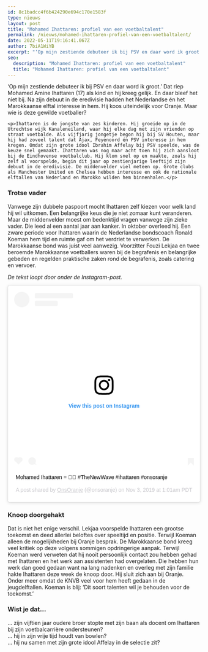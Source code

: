 ```yaml
---
id: 8c1badcc4f6b424290e694c170e1583f
type: nieuws
layout: post
title: "Mohamed Ihattaren: profiel van een voetbaltalent"
permalink: /nieuws/mohamed-ihattaren-profiel-van-een-voetbaltalent/
date: 2022-05-11T19:16:41.067Z
author: 7biA1WiYB
excerpt: "‘Op mijn zestiende debuteer ik bij PSV en daar word ik groot.’ Dat riep Mohamed Amine Ihattaren (17) als kind en hij kreeg gelijk. En daar bleef het niet bij. Na zijn debuut in de eredivisie hadden het Nederlandse én het Marokkaanse elftal interesse in hem. Hij koos uiteindelijk voor Oranje. Maar wie is deze gewilde voetballer?  "
seo:
  description: "Mohamed Ihattaren: profiel van een voetbaltalent"
  title: "Mohamed Ihattaren: profiel van een voetbaltalent"
---
```

‘Op mijn zestiende debuteer ik bij PSV en daar word ik groot.’ Dat riep Mohamed Amine Ihattaren (17) als kind en hij kreeg gelijk. En daar bleef het niet bij. Na zijn debuut in de eredivisie hadden het Nederlandse én het Marokkaanse elftal interesse in hem. Hij koos uiteindelijk voor Oranje. Maar wie is deze gewilde voetballer?  

    <p>Ihattaren is de jongste van zes kinderen. Hij groeide op in de Utrechtse wijk Kanaleneiland, waar hij elke dag met zijn vrienden op straat voetbalde. Als vijfjarig jongetje begon hij bij SV Houten, maar hij had zoveel talent dat Ajax, Feyenoord én PSV interesse in hem kregen. Omdat zijn grote idool Ibrahim Affelay bij PSV speelde, was de keuze snel gemaakt. Ihattaren was nog maar acht toen hij zich aansloot bij de Eindhovense voetbalclub. Hij klom snel op en maakte, zoals hij zelf al voorspelde, begin dit jaar op zestienjarige leeftijd zijn debuut in de eredivisie. De middenvelder viel meteen op. Grote clubs als Manchester United en Chelsea hebben interesse en ook de nationale elftallen van Nederland en Marokko wilden hem binnenhalen.</p>
<h3>Trotse vader</h3>
<p>Vanwege zijn dubbele paspoort mocht Ihattaren zelf kiezen voor welk land hij wil uitkomen. Een belangrijke keus die je niet zomaar kunt veranderen. Maar de middenvelder moest om bedenktijd vragen vanwege zijn zieke vader. Die leed al een aantal jaar aan kanker. In oktober overleed hij. Een zware periode voor Ihattaren waarin de Nederlandse bondscoach Ronald Koeman hem tijd en ruimte gaf om het verdriet te verwerken. De Marokkaanse bond was juist veel aanwezig. Voorzitter Fouzi Lekjaa en twee beroemde Marokkaanse voetballers waren bij de begrafenis en belangrijke gebeden en regelden praktische zaken rond de begrafenis, zoals catering en vervoer.</p>
<p><em>De tekst loopt door onder de Instagram-post.</em></p>
<p><div class="media media-element-container media-default"><div id="file-538856" class="file file-image file-image-oembed">

        
  
  <div class="content">
    
<blockquote class="instagram-media" data-instgrm-captioned="" data-instgrm-permalink="https://www.instagram.com/p/B4ZVR7OlQuv/?utm_source=ig_embed&amp;utm_campaign=loading" data-instgrm-version="12" style=" background:#FFF; border:0; border-radius:3px; box-shadow:0 0 1px 0 rgba(0,0,0,0.5),0 1px 10px 0 rgba(0,0,0,0.15); margin: 1px; max-width:640px; min-width:326px; padding:0; width:99.375%; width:-webkit-calc(100% - 2px); width:calc(100% - 2px);"><div style="padding:16px;"> <a href="https://www.instagram.com/p/B4ZVR7OlQuv/?utm_source=ig_embed&amp;utm_campaign=loading" style=" background:#FFFFFF; line-height:0; padding:0 0; text-align:center; text-decoration:none; width:100%;" target="_blank"> <div style=" display: flex; flex-direction: row; align-items: center;"> <div style="background-color: #F4F4F4; border-radius: 50%; flex-grow: 0; height: 40px; margin-right: 14px; width: 40px;"></div> <div style="display: flex; flex-direction: column; flex-grow: 1; justify-content: center;"> <div style=" background-color: #F4F4F4; border-radius: 4px; flex-grow: 0; height: 14px; margin-bottom: 6px; width: 100px;"></div> <div style=" background-color: #F4F4F4; border-radius: 4px; flex-grow: 0; height: 14px; width: 60px;"></div></div></div><div style="padding: 19% 0;"></div> <div style="display:block; height:50px; margin:0 auto 12px; width:50px;"><svg width="50px" height="50px" viewbox="0 0 60 60" version="1.1" xmlns="https://www.w3.org/2000/svg" xmlns:xlink="https://www.w3.org/1999/xlink"><g stroke="none" stroke-width="1" fill="none" fill-rule="evenodd"><g transform="translate(-511.000000, -20.000000)" fill="#000000"><g><path d="M556.869,30.41 C554.814,30.41 553.148,32.076 553.148,34.131 C553.148,36.186 554.814,37.852 556.869,37.852 C558.924,37.852 560.59,36.186 560.59,34.131 C560.59,32.076 558.924,30.41 556.869,30.41 M541,60.657 C535.114,60.657 530.342,55.887 530.342,50 C530.342,44.114 535.114,39.342 541,39.342 C546.887,39.342 551.658,44.114 551.658,50 C551.658,55.887 546.887,60.657 541,60.657 M541,33.886 C532.1,33.886 524.886,41.1 524.886,50 C524.886,58.899 532.1,66.113 541,66.113 C549.9,66.113 557.115,58.899 557.115,50 C557.115,41.1 549.9,33.886 541,33.886 M565.378,62.101 C565.244,65.022 564.756,66.606 564.346,67.663 C563.803,69.06 563.154,70.057 562.106,71.106 C561.058,72.155 560.06,72.803 558.662,73.347 C557.607,73.757 556.021,74.244 553.102,74.378 C549.944,74.521 548.997,74.552 541,74.552 C533.003,74.552 532.056,74.521 528.898,74.378 C525.979,74.244 524.393,73.757 523.338,73.347 C521.94,72.803 520.942,72.155 519.894,71.106 C518.846,70.057 518.197,69.06 517.654,67.663 C517.244,66.606 516.755,65.022 516.623,62.101 C516.479,58.943 516.448,57.996 516.448,50 C516.448,42.003 516.479,41.056 516.623,37.899 C516.755,34.978 517.244,33.391 517.654,32.338 C518.197,30.938 518.846,29.942 519.894,28.894 C520.942,27.846 521.94,27.196 523.338,26.654 C524.393,26.244 525.979,25.756 528.898,25.623 C532.057,25.479 533.004,25.448 541,25.448 C548.997,25.448 549.943,25.479 553.102,25.623 C556.021,25.756 557.607,26.244 558.662,26.654 C560.06,27.196 561.058,27.846 562.106,28.894 C563.154,29.942 563.803,30.938 564.346,32.338 C564.756,33.391 565.244,34.978 565.378,37.899 C565.522,41.056 565.552,42.003 565.552,50 C565.552,57.996 565.522,58.943 565.378,62.101 M570.82,37.631 C570.674,34.438 570.167,32.258 569.425,30.349 C568.659,28.377 567.633,26.702 565.965,25.035 C564.297,23.368 562.623,22.342 560.652,21.575 C558.743,20.834 556.562,20.326 553.369,20.18 C550.169,20.033 549.148,20 541,20 C532.853,20 531.831,20.033 528.631,20.18 C525.438,20.326 523.257,20.834 521.349,21.575 C519.376,22.342 517.703,23.368 516.035,25.035 C514.368,26.702 513.342,28.377 512.574,30.349 C511.834,32.258 511.326,34.438 511.181,37.631 C511.035,40.831 511,41.851 511,50 C511,58.147 511.035,59.17 511.181,62.369 C511.326,65.562 511.834,67.743 512.574,69.651 C513.342,71.625 514.368,73.296 516.035,74.965 C517.703,76.634 519.376,77.658 521.349,78.425 C523.257,79.167 525.438,79.673 528.631,79.82 C531.831,79.965 532.853,80.001 541,80.001 C549.148,80.001 550.169,79.965 553.369,79.82 C556.562,79.673 558.743,79.167 560.652,78.425 C562.623,77.658 564.297,76.634 565.965,74.965 C567.633,73.296 568.659,71.625 569.425,69.651 C570.167,67.743 570.674,65.562 570.82,62.369 C570.966,59.17 571,58.147 571,50 C571,41.851 570.966,40.831 570.82,37.631"></path></g></g></g></svg></div><div style="padding-top: 8px;"> <div style=" color:#3897f0; font-family:Arial,sans-serif; font-size:14px; font-style:normal; font-weight:550; line-height:18px;"> View this post on Instagram</div></div><div style="padding: 12.5% 0;"></div> <div style="display: flex; flex-direction: row; margin-bottom: 14px; align-items: center;"><div> <div style="background-color: #F4F4F4; border-radius: 50%; height: 12.5px; width: 12.5px; transform: translateX(0px) translateY(7px);"></div> <div style="background-color: #F4F4F4; height: 12.5px; transform: rotate(-45deg) translateX(3px) translateY(1px); width: 12.5px; flex-grow: 0; margin-right: 14px; margin-left: 2px;"></div> <div style="background-color: #F4F4F4; border-radius: 50%; height: 12.5px; width: 12.5px; transform: translateX(9px) translateY(-18px);"></div></div><div style="margin-left: 8px;"> <div style=" background-color: #F4F4F4; border-radius: 50%; flex-grow: 0; height: 20px; width: 20px;"></div> <div style=" width: 0; height: 0; border-top: 2px solid transparent; border-left: 6px solid #f4f4f4; border-bottom: 2px solid transparent; transform: translateX(16px) translateY(-4px) rotate(30deg)"></div></div><div style="margin-left: auto;"> <div style=" width: 0px; border-top: 8px solid #F4F4F4; border-right: 8px solid transparent; transform: translateY(16px);"></div> <div style=" background-color: #F4F4F4; flex-grow: 0; height: 12px; width: 16px; transform: translateY(-4px);"></div> <div style=" width: 0; height: 0; border-top: 8px solid #F4F4F4; border-left: 8px solid transparent; transform: translateY(-4px) translateX(8px);"></div></div></div></a> <p style=" margin:8px 0 0 0; padding:0 4px;"> <a href="https://www.instagram.com/p/B4ZVR7OlQuv/?utm_source=ig_embed&amp;utm_campaign=loading" style=" color:#000; font-family:Arial,sans-serif; font-size:14px; font-style:normal; font-weight:normal; line-height:17px; text-decoration:none; word-wrap:break-word;" target="_blank">Mohamed Ihattaren = 🔶🦁 #TheNewWave #ihattaren #onsoranje</a></p> <p style=" color:#c9c8cd; font-family:Arial,sans-serif; font-size:14px; line-height:17px; margin-bottom:0; margin-top:8px; overflow:hidden; padding:8px 0 7px; text-align:center; text-overflow:ellipsis; white-space:nowrap;">A post shared by <a href="https://www.instagram.com/onsoranje/?utm_source=ig_embed&amp;utm_campaign=loading" style=" color:#c9c8cd; font-family:Arial,sans-serif; font-size:14px; font-style:normal; font-weight:normal; line-height:17px;" target="_blank"> OnsOranje</a> (@onsoranje) on <time style=" font-family:Arial,sans-serif; font-size:14px; line-height:17px;" datetime="2019-11-03T08:01:17+00:00">Nov 3, 2019 at 1:01am PDT</time></p></div></blockquote>
<script async="" src="//www.instagram.com/embed.js"></script>  </div>

  
</div>
</div>
<h3>Knoop doorgehakt</h3>
<p>Dat is niet het enige verschil. Lekjaa voorspelde Ihattaren een grootse toekomst en deed allerlei beloftes over speeltijd en positie. Terwijl Koeman alleen de mogelijkheden bij Oranje besprak. De Marokkaanse bond kreeg veel kritiek op deze volgens sommigen opdringerige aanpak. Terwijl Koeman werd verweten dat hij nooit persoonlijk contact zou hebben gehad met Ihattaren en het werk aan assistenten had overgelaten. Die hebben hun werk dan goed gedaan want na lang nadenken en overleg met zijn familie hakte Ihattaren deze week de knoop door. Hij sluit zich aan bij Oranje. Onder meer omdat de KNVB veel voor hem heeft gedaan in de jeugdelftallen. Koeman is blij: ‘Dit soort talenten wil je behouden voor de toekomst.’</p>
<h3>Wist je dat…</h3>
<p>… zijn vijftien jaar oudere broer stopte met zijn baan als docent om Ihattaren bij zijn voetbalcarrière ondersteunen? <br>… hij in zijn vrije tijd houdt van bowlen?<br>… hij nu samen met zijn grote idool Affelay in de selectie zit?</p>  
